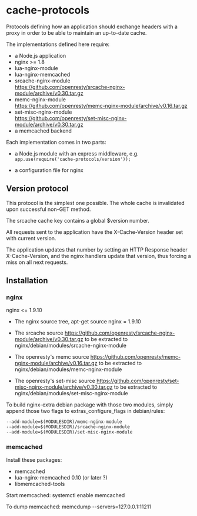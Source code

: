 cache-protocols
===============

Protocols defining how an application should exchange headers with
a proxy in order to be able to maintain an up-to-date cache.

The implementations defined here require:

- a Node.js application
- nginx >= 1.8
- lua-nginx-module
- lua-nginx-memcached
- srcache-nginx-module  
  https://github.com/openresty/srcache-nginx-module/archive/v0.30.tar.gz
- memc-nginx-module  
  https://github.com/openresty/memc-nginx-module/archive/v0.16.tar.gz
- set-misc-nginx-module  
  https://github.com/openresty/set-misc-nginx-module/archive/v0.30.tar.gz
- a memcached backend

Each implementation comes in two parts:

- a Node.js module with an express middleware, e.g.  
  `app.use(require('cache-protocols/version'));`

- a configuration file for nginx


Version protocol
----------------

This protocol is the simplest one possible.
The whole cache is invalidated upon successful non-GET method.

The srcache cache key contains a global $version number.

All requests sent to the application have the X-Cache-Version header set with current version.

The application updates that number by setting an HTTP Response header X-Cache-Version,
and the nginx handlers update that version, thus forcing a miss on all next requests.


Installation
------------

### nginx

nginx <= 1.9.10

* The nginx source tree,
apt-get source nginx = 1.9.10

* The srcache source
https://github.com/openresty/srcache-nginx-module/archive/v0.30.tar.gz
to be extracted to
nginx/debian/modules/srcache-nginx-module

* The openresty's memc source
https://github.com/openresty/memc-nginx-module/archive/v0.16.tar.gz
to be extracted to
nginx/debian/modules/memc-nginx-module

* The openresty's set-misc source
https://github.com/openresty/set-misc-nginx-module/archive/v0.30.tar.gz
to be extracted to
nginx/debian/modules/set-misc-nginx-module

To build nginx-extra debian package with those two modules, simply append
those two flags to extras_configure_flags in debian/rules:
```
--add-module=$(MODULESDIR)/memc-nginx-module
--add-module=$(MODULESDIR)/srcache-nginx-module
--add-module=$(MODULESDIR)/set-misc-nginx-module
```


### memcached

Install these packages:
- memcached
- lua-nginx-memcached 0.10 (or later ?)
- libmemcached-tools

Start memcached:
systemctl enable memcached

To dump memcached:
memcdump --servers=127.0.0.1:11211


